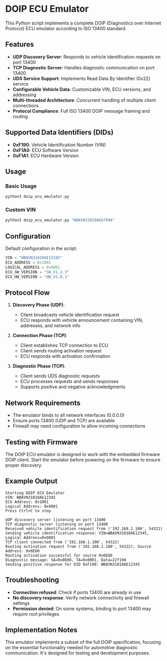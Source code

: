 # DOIP ECU Emulator

This Python script implements a complete DOIP (Diagnostics over Internet Protocol) ECU emulator according to ISO 13400 standard.

## Features

- **UDP Discovery Server**: Responds to vehicle identification requests on port 13400
- **TCP Diagnostic Server**: Handles diagnostic communication on port 13400
- **UDS Service Support**: Implements Read Data By Identifier (0x22) service
- **Configurable Vehicle Data**: Customizable VIN, ECU versions, and addressing
- **Multi-threaded Architecture**: Concurrent handling of multiple client connections
- **Protocol Compliance**: Full ISO 13400 DOIP message framing and routing

## Supported Data Identifiers (DIDs)

- **0xF190**: Vehicle Identification Number (VIN)
- **0xF1A0**: ECU Software Version
- **0xF1A1**: ECU Hardware Version

## Usage

### Basic Usage

```bash
python3 doip_ecu_emulator.py
```

### Custom VIN

```bash
python3 doip_ecu_emulator.py "WBAVN31010AE67890"
```

## Configuration

Default configuration in the script:

```python
VIN = "WBAVN31010AE12345"
ECU_ADDRESS = 0x1001
LOGICAL_ADDRESS = 0x0001
ECU_SW_VERSION = "SW_V1.2.3"
ECU_HW_VERSION = "HW_V2.0.1"
```

## Protocol Flow

1. **Discovery Phase (UDP)**:
   - Client broadcasts vehicle identification request
   - ECU responds with vehicle announcement containing VIN, addresses, and network info

2. **Connection Phase (TCP)**:
   - Client establishes TCP connection to ECU
   - Client sends routing activation request
   - ECU responds with activation confirmation

3. **Diagnostic Phase (TCP)**:
   - Client sends UDS diagnostic requests
   - ECU processes requests and sends responses
   - Supports positive and negative acknowledgments

## Network Requirements

- The emulator binds to all network interfaces (0.0.0.0)
- Ensure ports 13400 (UDP and TCP) are available
- Firewall may need configuration to allow incoming connections

## Testing with Firmware

The DOIP ECU emulator is designed to work with the embedded firmware DOIP client. Start the emulator before powering on the firmware to ensure proper discovery.

## Example Output

```
Starting DOIP ECU Emulator
VIN: WBAVN31010AE12345
ECU Address: 0x1001
Logical Address: 0x0001
Press Ctrl+C to stop

UDP discovery server listening on port 13400
TCP diagnostic server listening on port 13400
Received vehicle identification request from ('192.168.1.100', 54321)
Sending vehicle identification response: VIN=WBAVN31010AE12345, Logical Address=0x0001
TCP client connected from ('192.168.1.100', 54322)
Routing activation request from ('192.168.1.100', 54322), Source Address: 0x0E80
Routing activation successful for source 0x0E80
Diagnostic message: SA=0x0E80, TA=0x0001, Data=22f190
Sending positive response for DID 0xF190: WBAVN31010AE12345
```

## Troubleshooting

- **Connection refused**: Check if ports 13400 are already in use
- **No discovery response**: Verify network connectivity and firewall settings
- **Permission denied**: On some systems, binding to port 13400 may require root privileges

## Implementation Notes

This emulator implements a subset of the full DOIP specification, focusing on the essential functionality needed for automotive diagnostic communication. It's designed for testing and development purposes.